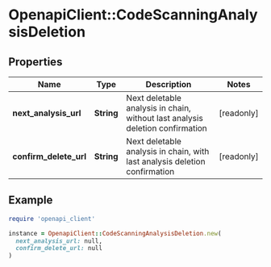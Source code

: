 # OpenapiClient::CodeScanningAnalysisDeletion

## Properties

| Name | Type | Description | Notes |
| ---- | ---- | ----------- | ----- |
| **next_analysis_url** | **String** | Next deletable analysis in chain, without last analysis deletion confirmation | [readonly] |
| **confirm_delete_url** | **String** | Next deletable analysis in chain, with last analysis deletion confirmation | [readonly] |

## Example

```ruby
require 'openapi_client'

instance = OpenapiClient::CodeScanningAnalysisDeletion.new(
  next_analysis_url: null,
  confirm_delete_url: null
)
```

